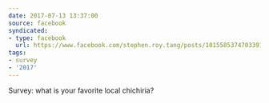 ```yaml
---
date: 2017-07-13 13:37:00
source: facebook
syndicated:
- type: facebook
  url: https://www.facebook.com/stephen.roy.tang/posts/10155853747033912
tags:
- survey
- '2017'
---
```


Survey: what is your favorite local chichiria?